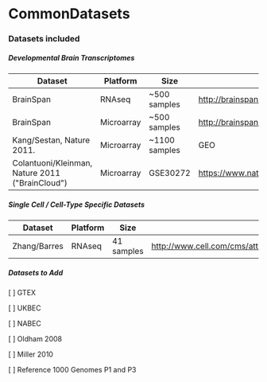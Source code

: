# CommonDatasets

### Datasets included



##### Developmental Brain Transcriptomes

Dataset | Platform | Size | Data Link | Publication
------------|--------|--------------|-------------|---------
 BrainSpan | RNAseq | ~500 samples | http://brainspan.org/static/download.html | Unpublished 
 BrainSpan | Microarray | ~500 samples | http://brainspan.org/static/download.html | Unpublished 
 Kang/Sestan, Nature 2011. | Microarray | ~1100 samples | GEO | https://www.ncbi.nlm.nih.gov/pubmed/22031440 
 Colantuoni/Kleinman, Nature 2011 ("BrainCloud") | Microarray | GSE30272  | https://www.nature.com/nature/journal/v478/n7370/full/nature10524.html 


##### Single Cell / Cell-Type Specific Datasets
Dataset | Platform | Size | Data Link | Publication
------------|--------|--------------|-------------|---------
 Zhang/Barres | RNAseq | 41 samples | http://www.cell.com/cms/attachment/2062202900/2063778431/mmc3.xlsx | http://www.cell.com/neuron/abstract/S0896-6273(15)01019-3 




##### Datasets to Add
[ ] GTEX

[ ] UKBEC 

[ ] NABEC 

[ ] Oldham 2008 

[ ] Miller 2010

[ ] Reference 1000 Genomes P1 and P3
